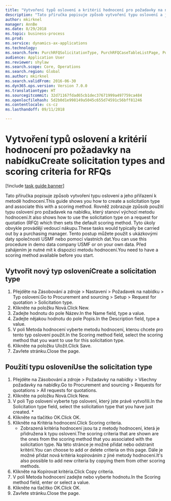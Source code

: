 ```yaml
--- 
title: "Vytvoření typů oslovení a kritérií hodnocení pro požadavky na nabídku"
description: "Tato příručka popisuje způsob vytvoření typu oslovení a jeho přiřazení k metodě hodnocení."
author: mkirknel
manager: AnnBe
ms.date: 8/29/2018
ms.topic: business-process
ms.prod: 
ms.service: dynamics-ax-applications
ms.technology: 
ms.search.form: PurchRFQSolicitationType, PurchRFQCaseTableListPage, PurchCreateRFQCase, PurchRFQCaseTable, PurchRFQScoringRFQCaseCriteria, PurchRFQScoringCriteriaCopy
audience: Application User
ms.reviewer: shylaw
ms.search.scope: Core, Operations
ms.search.region: Global
ms.author: mkirknel
ms.search.validFrom: 2016-06-30
ms.dyn365.ops.version: Version 7.0.0
ms.translationtype: HT
ms.sourcegitcommit: 32d71167fdad65cb1dec37671999a497759ca484
ms.openlocfilehash: 5d2b0d1e998149a5045c655d74591c56bff81246
ms.contentlocale: cs-cz
ms.lasthandoff: 09/11/2018

---
```

# <a name="create-solicitation-types-and-scoring-criteria-for-rfqs"></a><span data-ttu-id="f5953-103">Vytvoření typů oslovení a kritérií hodnocení pro požadavky na nabídku</span><span class="sxs-lookup"><span data-stu-id="f5953-103">Create solicitation types and scoring criteria for RFQs</span></span>

[!include [task guide banner](../../includes/task-guide-banner.md)]

<span data-ttu-id="f5953-104">Tato příručka popisuje způsob vytvoření typu oslovení a jeho přiřazení k metodě hodnocení.</span><span class="sxs-lookup"><span data-stu-id="f5953-104">This guide shows you how to create a solicitation type and associate this with a scoring method.</span></span> <span data-ttu-id="f5953-105">Rovněž zobrazuje způsob použití typu oslovení pro požadavek na nabídku, který stanoví výchozí metodu hodnocení.</span><span class="sxs-lookup"><span data-stu-id="f5953-105">It also shows how to use the solicitation type on a request for quotation (RFQ) which then sets the default scoring method.</span></span> <span data-ttu-id="f5953-106">Tyto úkoly obvykle provádějí vedoucí nákupu.</span><span class="sxs-lookup"><span data-stu-id="f5953-106">These tasks would typically be carried out by a purchasing manager.</span></span> <span data-ttu-id="f5953-107">Tento postup můžete použít s ukázkovými daty společnosti USMF nebo pomocí vlastních dat.</span><span class="sxs-lookup"><span data-stu-id="f5953-107">You can use this procedure in demo data company USMF or on your own data.</span></span> <span data-ttu-id="f5953-108">Před zahájením je nutné mít k dispozici metodu hodnocení.</span><span class="sxs-lookup"><span data-stu-id="f5953-108">You need to have a scoring method available before you start.</span></span>


## <a name="create-a-solicitation-type"></a><span data-ttu-id="f5953-109">Vytvořit nový typ oslovení</span><span class="sxs-lookup"><span data-stu-id="f5953-109">Create a solicitation type</span></span>
1. <span data-ttu-id="f5953-110">Přejděte na Zásobování a zdroje > Nastavení > Požadavek na nabídku > Typ oslovení.</span><span class="sxs-lookup"><span data-stu-id="f5953-110">Go to Procurement and sourcing > Setup > Request for quotation > Solicitation type.</span></span>
2. <span data-ttu-id="f5953-111">Klikněte na položku Nová.</span><span class="sxs-lookup"><span data-stu-id="f5953-111">Click New.</span></span>
3. <span data-ttu-id="f5953-112">Zadejte hodnotu do pole Název.</span><span class="sxs-lookup"><span data-stu-id="f5953-112">In the Name field, type a value.</span></span>
4. <span data-ttu-id="f5953-113">Zadejte nějakou hodnotu do pole Popis.</span><span class="sxs-lookup"><span data-stu-id="f5953-113">In the Description field, type a value.</span></span>
5. <span data-ttu-id="f5953-114">V poli Metoda hodnocení vyberte metodu hodnocení, kterou chcete pro tento typ oslovení použít.</span><span class="sxs-lookup"><span data-stu-id="f5953-114">In the Scoring method field, select the scoring method that you want to use for this solicitation type.</span></span>
6. <span data-ttu-id="f5953-115">Klikněte na položku Uložit.</span><span class="sxs-lookup"><span data-stu-id="f5953-115">Click Save.</span></span>
7. <span data-ttu-id="f5953-116">Zavřete stránku.</span><span class="sxs-lookup"><span data-stu-id="f5953-116">Close the page.</span></span>

## <a name="use-the-solicitation-type"></a><span data-ttu-id="f5953-117">Použití typu oslovení</span><span class="sxs-lookup"><span data-stu-id="f5953-117">Use the solicitation type</span></span>
1. <span data-ttu-id="f5953-118">Přejděte na Zásobování a zdroje > Požadavky na nabídky > Všechny požadavky na nabídky.</span><span class="sxs-lookup"><span data-stu-id="f5953-118">Go to Procurement and sourcing > Requests for quotations > All requests for quotations.</span></span>
2. <span data-ttu-id="f5953-119">Klikněte na položku Nová.</span><span class="sxs-lookup"><span data-stu-id="f5953-119">Click New.</span></span>
3. <span data-ttu-id="f5953-120">V poli Typ oslovení vyberte typ oslovení, který jste právě vytvořili.</span><span class="sxs-lookup"><span data-stu-id="f5953-120">In the Solicitation type field, select the solicitation type that you have just created.</span></span> 
    *   
4. <span data-ttu-id="f5953-121">Klikněte na tlačítko OK.</span><span class="sxs-lookup"><span data-stu-id="f5953-121">Click OK.</span></span>
5. <span data-ttu-id="f5953-122">Klikněte na Kritéria hodnocení.</span><span class="sxs-lookup"><span data-stu-id="f5953-122">Click Scoring criteria.</span></span>
    * <span data-ttu-id="f5953-123">Zobrazená kritéria hodnocení jsou ta z metody hodnocení, která je přidružena k typu oslovení.</span><span class="sxs-lookup"><span data-stu-id="f5953-123">The scoring criteria that are shown are the ones from the scoring method that you associated with the solicitation type.</span></span> <span data-ttu-id="f5953-124">Na této stránce je možné přidat nebo odstranit kritérií.</span><span class="sxs-lookup"><span data-stu-id="f5953-124">You can choose to add or delete criteria on this page.</span></span> <span data-ttu-id="f5953-125">Dále je možné přidat nová kritéria kopírováním z jiné metody hodnocení.</span><span class="sxs-lookup"><span data-stu-id="f5953-125">It's also possible to add new criteria by copying them from other scoring methods.</span></span>  
6. <span data-ttu-id="f5953-126">Klikněte na Kopírovat kritéria.</span><span class="sxs-lookup"><span data-stu-id="f5953-126">Click Copy criteria.</span></span>
7. <span data-ttu-id="f5953-127">V poli Metoda hodnocení zadejte nebo vyberte hodnotu.</span><span class="sxs-lookup"><span data-stu-id="f5953-127">In the Scoring method field, enter or select a value.</span></span>
8. <span data-ttu-id="f5953-128">Klikněte na tlačítko OK.</span><span class="sxs-lookup"><span data-stu-id="f5953-128">Click OK.</span></span>
9. <span data-ttu-id="f5953-129">Zavřete stránku.</span><span class="sxs-lookup"><span data-stu-id="f5953-129">Close the page.</span></span>


